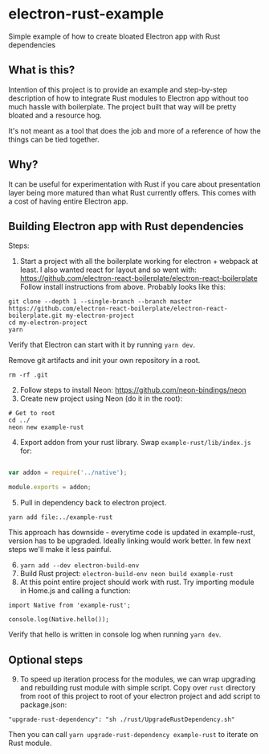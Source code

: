 # electron-rust-example
Simple example of how to create bloated Electron app with Rust dependencies


## What is this?

Intention of this project is to provide an example and step-by-step description of how to integrate Rust modules to Electron app without too much hassle with boilerplate. The project built that way will be pretty bloated and a resource hog.

It's not meant as a tool that does the job and more of a reference of how the things can be tied together.

## Why?

It can be useful for experimentation with Rust if you care about presentation layer being more matured than what Rust currently offers. This comes with a cost of having entire Electron app.

## Building Electron app with Rust dependencies

Steps:

1. Start a project with all the boilerplate working for electron + webpack at least. I also wanted react for layout and so went with:
https://github.com/electron-react-boilerplate/electron-react-boilerplate
Follow install instructions from above. Probably looks like this:
```
git clone --depth 1 --single-branch --branch master https://github.com/electron-react-boilerplate/electron-react-boilerplate.git my-electron-project
cd my-electron-project
yarn
```
Verify that Electron can start with it by running `yarn dev`.

Remove git artifacts and init your own repository in a root.

```
rm -rf .git
```

2. Follow steps to install Neon: https://github.com/neon-bindings/neon
3. Create new project using Neon (do it in the root):
```
# Get to root
cd ../
neon new example-rust
```

4. Export addon from your rust library. Swap `example-rust/lib/index.js` for:
``` index.js

var addon = require('../native');

module.exports = addon;

```

5. Pull in dependency back to electron project.
```
yarn add file:../example-rust
```
This approach has downside - everytime code is updated in example-rust, version has to be upgraded.
Ideally linking would work better. In few next steps we'll make it less painful.

6. `yarn add --dev electron-build-env`
7. Build Rust project: `electron-build-env neon build example-rust`
8. At this point entire project should work with rust. Try importing module in Home.js and calling a function:
```
import Native from 'example-rust';

console.log(Native.hello());
```

Verify that hello is written in console log when running `yarn dev`.

## Optional steps

9. To speed up iteration process for the modules, we can wrap upgrading and rebuilding rust module with simple script.
Copy over `rust` directory from root of this project to root of your electron project and add script to package.json:
```
"upgrade-rust-dependency": "sh ./rust/UpgradeRustDependency.sh"
```

Then you can call `yarn upgrade-rust-dependency example-rust` to iterate on Rust module.

